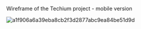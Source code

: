 Wireframe of the Techium project - mobile version

![a1f906a6a39eba8cb2f3d2877abc9ea84be51d9d](https://github.com/Hess-y/alx-frontend/assets/113606328/dbabe0d1-f82f-426a-8fc6-a2bd33a9bf47)
